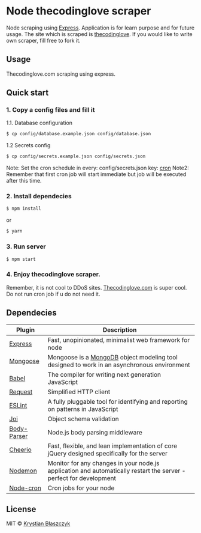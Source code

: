 # Node thecodinglove scraper
Node scraping using [Express](https://github.com/expressjs/express). Application is for learn purpose and for future usage. 
The site which is scraped is [thecodinglove](http://thecodinglove.com).
If you would like to write own scraper, fill free to fork it. 

## Usage
Thecodinglove.com scraping using express.

## Quick start

### 1. Copy a config files and fill it

1.1. Database configuration
```sh
$ cp config/database.example.json config/database.json
```

1.2 Secrets config
```sh
$ cp config/secrets.example.json config/secrets.json
```
Note: Set the cron schedule in every: config/secrets.json key: [cron](https://github.com/ncb000gt/node-cron)
Note2: Remember that first cron job will start immediate but job will be executed after this time.

### 2. Install dependecies
```sh
$ npm install 
```
or
```sh
$ yarn
```

### 3. Run server
```sh
$ npm start
```

### 4. Enjoy thecodinglove scraper.

Remember, it is not cool to DDoS sites. [Thecodinglove.com](http://www.thecodinglove.com) is super cool. Do not run cron job if u do not need it.

## Dependecies

| Plugin | Description |
| ------ | ------ |
| [Express](https://github.com/expressjs/express) | Fast, unopinionated, minimalist web framework for node |
| [Mongoose](https://github.com/Automattic/mongoose) | Mongoose is a [MongoDB](https://www.mongodb.org/) object modeling tool designed to work in an asynchronous environment |
| [Babel](https://github.com/babel/babel) | The compiler for writing next generation JavaScript |
| [Request](https://github.com/request/request) | Simplified HTTP client |
| [ESLint](https://github.com/eslint/eslint) | A fully pluggable tool for identifying and reporting on patterns in JavaScript |
| [Joi](https://github.com/hapijs/joi) | Object schema validation |
| [Body-Parser](https://github.com/expressjs/body-parser) | Node.js body parsing middleware |
| [Cheerio](https://github.com/cheeriojs/cheerio) | Fast, flexible, and lean implementation of core jQuery designed specifically for the server |
| [Nodemon](https://github.com/remy/nodemon) | Monitor for any changes in your node.js application and automatically restart the server - perfect for development |
| [Node-cron](https://github.com/ncb000gt/node-cron) | Cron jobs for your node |

## License
MIT © [Krystian Błaszczyk](https://github.com/Krbz)

